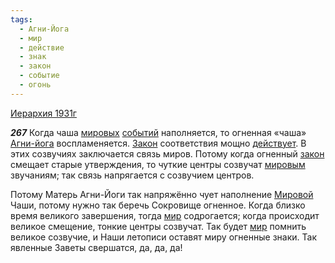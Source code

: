 ```yaml
---
tags:
  - Агни-Йога
  - мир
  - действие
  - знак
  - закон
  - событие
  - огонь
---
```


[Иерархия 1931г](/agni/1931)

___267___
Когда чаша [мировых](/tag/#[мир](/tag/#мир)) [событий](/tag/#событие) наполняется, то огненная «чаша» [Агни-йога](/tag/#Агни-Йога) воспламеняется. [Закон](/tag/#[закон](/tag/#закон)) соответствия мощно [действует](/tag/#действие). В этих созвучиях заключается связь миров. Потому когда огненный [закон](/tag/#закон) смещает старые утверждения, то чуткие центры созвучат [мировым](/tag/#мир) звучаниям; так связь напрягается с созвучием центров.   

Потому Матерь Агни-Йоги так напряжённо чует наполнение [Мировой](/tag/#мир) Чаши, потому нужно так беречь Сокровище огненное. Когда близко время великого завершения, тогда [мир](/tag/#мир) содрогается; когда происходит великое смещение, тонкие центры созвучат. Так будет [мир](/tag/#мир) помнить великое созвучие, и Наши летописи оставят миру огненные знаки. Так явленные Заветы свершатся, да, да, да!   

